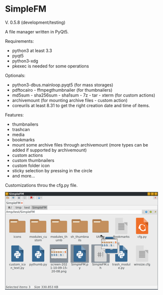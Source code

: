 # SimpleFM
V. 0.5.8 (development/testing)

A file manager written in PyQt5.

Requirements:
- python3 at least 3.3
- pyqt5
- python3-xdg
- pkexec is needed for some operations

Optionals:
- python3-dbus.mainloop.pyqt5 (for mass storages)
- pdftocairo - ffmpegthumbnailer (for thumbnailers)
- md5sum - sha256sum - sha1sum - 7z - tar - xterm (for custom actions)
- archivemount (for mounting archive files - custom action)
- coreurils at least 8.31 to get the right creation date and time of items.

Features:
- thumbnailers
- trashcan
- media
- bookmarks
- mount some archive files through archivemount (more types can be added if supported by archivemount) 
- custom actions
- custom thumbnailers
- custom folder icon
- sticky selection by pressing in the circle
- and more...

Customizations throu the cfg.py file.


![My image](https://github.com/frank038/SimpleFM/blob/main/screenshot1.png)
